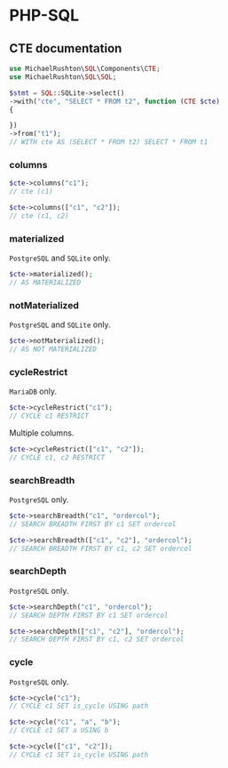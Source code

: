 # PHP-SQL

## CTE documentation

```php
use MichaelRushton\SQL\Components\CTE;
use MichaelRushton\SQL\SQL;

$stmt = SQL::SQLite->select()
->with("cte", "SELECT * FROM t2", function (CTE $cte)
{

})
->from("t1");
// WITH cte AS (SELECT * FROM t2) SELECT * FROM t1
```

### columns

```php
$cte->columns("c1");
// cte (c1)
```

```php
$cte->columns(["c1", "c2"]);
// cte (c1, c2)
```

### materialized

`PostgreSQL` and `SQLite` only.

```php
$cte->materialized();
// AS MATERIALIZED
```

### notMaterialized

`PostgreSQL` and `SQLite` only.

```php
$cte->notMaterialized();
// AS NOT MATERIALIZED
```

### cycleRestrict

`MariaDB` only.

```php
$cte->cycleRestrict("c1");
// CYCLE c1 RESTRICT
```

Multiple columns.

```php
$cte->cycleRestrict(["c1", "c2"]);
// CYCLE c1, c2 RESTRICT
```

### searchBreadth

`PostgreSQL` only.

```php
$cte->searchBreadth("c1", "ordercol");
// SEARCH BREADTH FIRST BY c1 SET ordercol
```

```php
$cte->searchBreadth(["c1", "c2"], "ordercol");
// SEARCH BREADTH FIRST BY c1, c2 SET ordercol
```

### searchDepth

`PostgreSQL` only.

```php
$cte->searchDepth("c1", "ordercol");
// SEARCH DEPTH FIRST BY c1 SET ordercol
```

```php
$cte->searchDepth(["c1", "c2"], "ordercol");
// SEARCH DEPTH FIRST BY c1, c2 SET ordercol
```

### cycle

`PostgreSQL` only.

```php
$cte->cycle("c1");
// CYCLE c1 SET is_cycle USING path
```

```php
$cte->cycle("c1", "a", "b");
// CYCLE c1 SET a USING b
```

```php
$cte->cycle(["c1", "c2"]);
// CYCLE c1 SET is_cycle USING path
```
